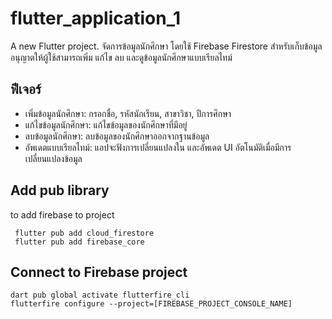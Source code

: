 # flutter_application_1

A new Flutter project. 
จัดการข้อมูลนักศึกษา โดยใช้ Firebase Firestore สำหรับเก็บข้อมูลอนุญาตให้ผู้ใช้สามารถเพิ่ม แก้ไข ลบ และดูข้อมูลนักศึกษาแบบเรียลไทม์


## ฟีเจอร์
- เพิ่มข้อมูลนักศึกษา: กรอกชื่อ, รหัสนักเรียน, สาขาวิชา, ปีการศึกษา
- แก้ไขข้อมูลนักศึกษา: แก้ไขข้อมูลของนักศึกษาที่มีอยู่
- ลบข้อมูลนักศึกษา: ลบข้อมูลของนักศึกษาออกจากฐานข้อมูล 
- อัพเดตแบบเรียลไทม์: แอปจะฟังการเปลี่ยนแปลงใน และอัพเดต UI อัตโนมัติเมื่อมีการเปลี่ยนแปลงข้อมูล

## Add pub library

to add firebase to project

```
 flutter pub add cloud_firestore
 flutter pub add firebase_core
```
## Connect to Firebase project


```
dart pub global activate flutterfire_cli
flutterfire configure --project=[FIREBASE_PROJECT_CONSOLE_NAME]
```
